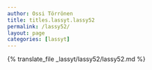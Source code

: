 ```yaml
---
author: Ossi Törrönen
title: titles.lassyt.lassy52
permalink: /lassy52/
layout: page
categories: [lassyt]
---
```

{% translate_file _lassyt/lassy52/lassy52.md %}